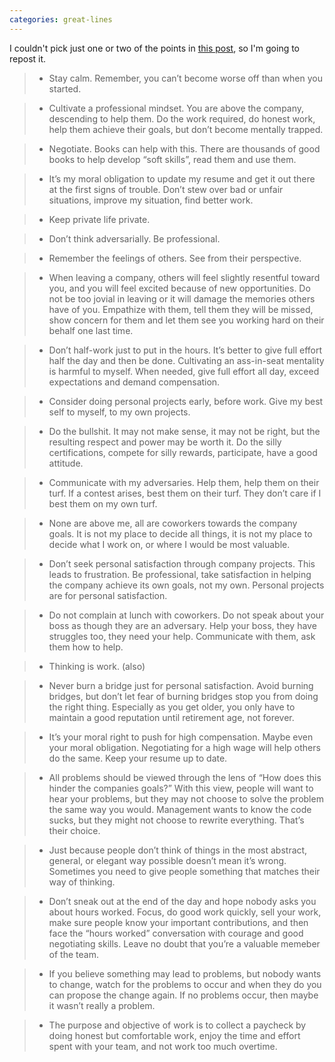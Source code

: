 ```yaml
---
categories: great-lines
---
```


I couldn't pick just one or two of the points in [this post](https://devjac.dev/posts/2021-05-29-my-personal-creed-of-employment.html), so I'm going to repost it.

> * Stay calm. Remember, you can’t become worse off than when you started.

> * Cultivate a professional mindset. You are above the company, descending to help them. Do the work required, do honest work, help them achieve their goals, but don’t become mentally trapped.

> * Negotiate. Books can help with this. There are thousands of good books to help develop “soft skills”, read them and use them.

> * It’s my moral obligation to update my resume and get it out there at the first signs of trouble. Don’t stew over bad or unfair situations, improve my situation, find better work.

> * Keep private life private.

> * Don’t think adversarially. Be professional.

> * Remember the feelings of others. See from their perspective.

> * When leaving a company, others will feel slightly resentful toward you, and you will feel excited because of new opportunities. Do not be too jovial in leaving or it will damage the memories others have of you. Empathize with them, tell them they will be missed, show concern for them and let them see you working hard on their behalf one last time.

> * Don’t half-work just to put in the hours. It’s better to give full effort half the day and then be done. Cultivating an ass-in-seat mentality is harmful to myself. When needed, give full effort all day, exceed expectations and demand compensation.

> * Consider doing personal projects early, before work. Give my best self to myself, to my own projects.

> * Do the bullshit. It may not make sense, it may not be right, but the resulting respect and power may be worth it. Do the silly certifications, compete for silly rewards, participate, have a good attitude.

> * Communicate with my adversaries. Help them, help them on their turf. If a contest arises, best them on their turf. They don’t care if I best them on my own turf.

> * None are above me, all are coworkers towards the company goals. It is not my place to decide all things, it is not my place to decide what I work on, or where I would be most valuable.

> * Don’t seek personal satisfaction through company projects. This leads to frustration. Be professional, take satisfaction in helping the company achieve its own goals, not my own. Personal projects are for personal satisfaction.

> * Do not complain at lunch with coworkers. Do not speak about your boss as though they are an adversary. Help your boss, they have struggles too, they need your help. Communicate with them, ask them how to help.

> * Thinking is work. (also)

> * Never burn a bridge just for personal satisfaction. Avoid burning bridges, but don’t let fear of burning bridges stop you from doing the right thing. Especially as you get older, you only have to maintain a good reputation until retirement age, not forever.

> * It’s your moral right to push for high compensation. Maybe even your moral obligation. Negotiating for a high wage will help others do the same. Keep your resume up to date.

> * All problems should be viewed through the lens of “How does this hinder the companies goals?” With this view, people will want to hear your problems, but they may not choose to solve the problem the same way you would. Management wants to know the code sucks, but they might not choose to rewrite everything. That’s their choice.

> * Just because people don’t think of things in the most abstract, general, or elegant way possible doesn’t mean it’s wrong. Sometimes you need to give people something that matches their way of thinking.

> * Don’t sneak out at the end of the day and hope nobody asks you about hours worked. Focus, do good work quickly, sell your work, make sure people know your important contributions, and then face the “hours worked” conversation with courage and good negotiating skills. Leave no doubt that you’re a valuable memeber of the team.

> * If you believe something may lead to problems, but nobody wants to change, watch for the problems to occur and when they do you can propose the change again. If no problems occur, then maybe it wasn’t really a problem.

> * The purpose and objective of work is to collect a paycheck by doing honest but comfortable work, enjoy the time and effort spent with your team, and not work too much overtime.